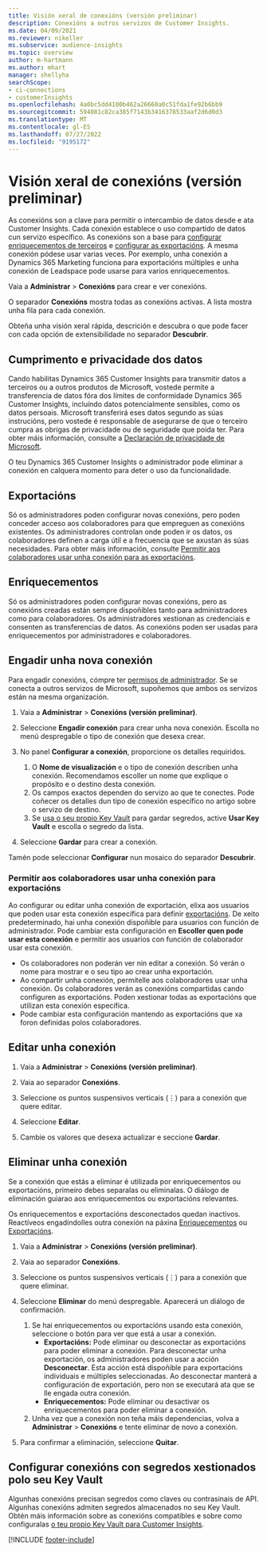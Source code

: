 ```yaml
---
title: Visión xeral de conexións (versión preliminar)
description: Conexións a outros servizos de Customer Insights.
ms.date: 04/09/2021
ms.reviewer: nikeller
ms.subservice: audience-insights
ms.topic: overview
author: m-hartmann
ms.author: mhart
manager: shellyha
searchScope:
- ci-connections
- customerInsights
ms.openlocfilehash: 4a0bc5dd4100b462a26660a0c51fda1fe92b6bb9
ms.sourcegitcommit: 594081c82ca385f7143b3416378533aaf2d6d0d3
ms.translationtype: MT
ms.contentlocale: gl-ES
ms.lasthandoff: 07/27/2022
ms.locfileid: "9195172"
---
```

# <a name="connections-preview-overview"></a>Visión xeral de conexións (versión preliminar)

As conexións son a clave para permitir o intercambio de datos desde e ata Customer Insights. Cada conexión establece o uso compartido de datos cun servizo específico. As conexións son a base para [configurar enriquecementos de terceiros](enrichment-hub.md) e [configurar as exportacións](export-destinations.md). A mesma conexión pódese usar varias veces. Por exemplo, unha conexión a Dynamics 365 Marketing funciona para exportacións múltiples e unha conexión de Leadspace pode usarse para varios enriquecementos.

Vaia a **Administrar** > **Conexións** para crear e ver conexións.

O separador **Conexións** mostra todas as conexións activas. A lista mostra unha fila para cada conexión.

Obteña unha visión xeral rápida, descrición e descubra o que pode facer con cada opción de extensibilidade no separador **Descubrir**.

## <a name="data-privacy-and-compliance"></a>Cumprimento e privacidade dos datos

Cando habilitas Dynamics 365 Customer Insights para transmitir datos a terceiros ou a outros produtos de Microsoft, vostede permite a transferencia de datos fóra dos límites de conformidade Dynamics 365 Customer Insights, incluíndo datos potencialmente sensibles, como os datos persoais. Microsoft transferirá eses datos segundo as súas instrucións, pero vostede é responsable de asegurarse de que o terceiro cumpra as obrigas de privacidade ou de seguridade que poida ter. Para obter máis información, consulte a [Declaración de privacidade de Microsoft](https://go.microsoft.com/fwlink/?linkid=396732).

O teu Dynamics 365 Customer Insights o administrador pode eliminar a conexión en calquera momento para deter o uso da funcionalidade.

## <a name="exports"></a>Exportacións

Só os administradores poden configurar novas conexións, pero poden conceder acceso aos colaboradores para que empreguen as conexións existentes. Os administradores controlan onde poden ir os datos, os colaboradores definen a carga útil e a frecuencia que se axustan ás súas necesidades. Para obter máis información, consulte [Permitir aos colaboradores usar unha conexión para as exportacións](#allow-contributors-to-use-a-connection-for-exports).

## <a name="enrichments"></a>Enriquecementos

Só os administradores poden configurar novas conexións, pero as conexións creadas están sempre dispoñibles tanto para administradores como para colaboradores. Os administradores xestionan as credenciais e consenten as transferencias de datos. As conexións poden ser usadas para enriquecementos por administradores e colaboradores.

## <a name="add-a-new-connection"></a>Engadir unha nova conexión

Para engadir conexións, cómpre ter [permisos de administrador](permissions.md). Se se conecta a outros servizos de Microsoft, supoñemos que ambos os servizos están na mesma organización.

1. Vaia a **Administrar** > **Conexións (versión preliminar)**.

1. Seleccione **Engadir conexión** para crear unha nova conexión. Escolla no menú despregable o tipo de conexión que desexa crear.

1. No panel **Configurar a conexión**, proporcione os detalles requiridos.
   1. O **Nome de visualización** e o tipo de conexión describen unha conexión. Recomendamos escoller un nome que explique o propósito e o destino desta conexión.
   1. Os campos exactos dependen do servizo ao que te conectes. Pode coñecer os detalles dun tipo de conexión específico no artigo sobre o servizo de destino.
   1. Se [usa o seu propio Key Vault](use-azure-key-vault.md) para gardar segredos, active **Usar Key Vault** e escolla o segredo da lista.

1. Seleccione **Gardar** para crear a conexión.

Tamén pode seleccionar **Configurar** nun mosaico do separador **Descubrir**.

### <a name="allow-contributors-to-use-a-connection-for-exports"></a>Permitir aos colaboradores usar unha conexión para exportacións

Ao configurar ou editar unha conexión de exportación, elixa aos usuarios que poden usar esta conexión específica para definir [exportacións](export-destinations.md). De xeito predeterminado, hai unha conexión dispoñible para usuarios con función de administrador. Pode cambiar esta configuración en **Escoller quen pode usar esta conexión** e permitir aos usuarios con función de colaborador usar esta conexión.

- Os colaboradores non poderán ver nin editar a conexión. Só verán o nome para mostrar e o seu tipo ao crear unha exportación.
- Ao compartir unha conexión, permítelle aos colaboradores usar unha conexión. Os colaboradores verán as conexións compartidas cando configuren as exportacións. Poden xestionar todas as exportacións que utilizan esta conexión específica.
- Pode cambiar esta configuración mantendo as exportacións que xa foron definidas polos colaboradores.

## <a name="edit-a-connection"></a>Editar unha conexión

1. Vaia a **Administrar** > **Conexións (versión preliminar)**.

1. Vaia ao separador **Conexións**.

1. Seleccione os puntos suspensivos verticais (&vellip;) para a conexión que quere editar.

1. Seleccione **Editar**.

1. Cambie os valores que desexa actualizar e seccione **Gardar**.

## <a name="remove-a-connection"></a>Eliminar unha conexión

Se a conexión que estás a eliminar é utilizada por enriquecementos ou exportacións, primeiro debes separalas ou eliminalas. O diálogo de eliminación guiarao aos enriquecementos ou exportacións relevantes.

Os enriquecementos e exportacións desconectados quedan inactivos. Reactíveos engadíndolles outra conexión na páxina [Enriquecementos](enrichment-hub.md) ou [Exportacións](export-destinations.md).

1. Vaia a **Administrar** > **Conexións (versión preliminar)**.

1. Vaia ao separador **Conexións**.

1. Seleccione os puntos suspensivos verticais (&vellip;) para a conexión que quere eliminar.

1. Seleccione **Eliminar** do menú despregable. Aparecerá un diálogo de confirmación.

   1. Se hai enriquecementos ou exportacións usando esta conexión, seleccione o botón para ver que está a usar a conexión.
      - **Exportacións:** Pode eliminar ou desconectar as exportacións para poder eliminar a conexión. Para desconectar unha exportación, os administradores poden usar a acción **Desconectar**. Esta acción está dispoñible para exportacións individuais e múltiples seleccionadas. Ao desconectar manterá a configuración de exportación, pero non se executará ata que se lle engada outra conexión.
      - **Enriquecementos:** Pode eliminar ou desactivar os enriquecementos para poder eliminar a conexión.
   1. Unha vez que a conexión non teña máis dependencias, volva a **Administrar** > **Conexións** e tente eliminar de novo a conexión.

1. Para confirmar a eliminación, seleccione **Quitar**.

## <a name="set-up-connections-with-secrets-managed-by-your-own-key-vault"></a>Configurar conexións con segredos xestionados polo seu Key Vault

Algunhas conexións precisan segredos como claves ou contrasinais de API. Algunhas conexións admiten segredos almacenados no seu Key Vault. Obtén máis información sobre as conexións compatibles e sobre como configuralas [o teu propio Key Vault para Customer Insights](use-azure-key-vault.md).

[!INCLUDE [footer-include](includes/footer-banner.md)]
